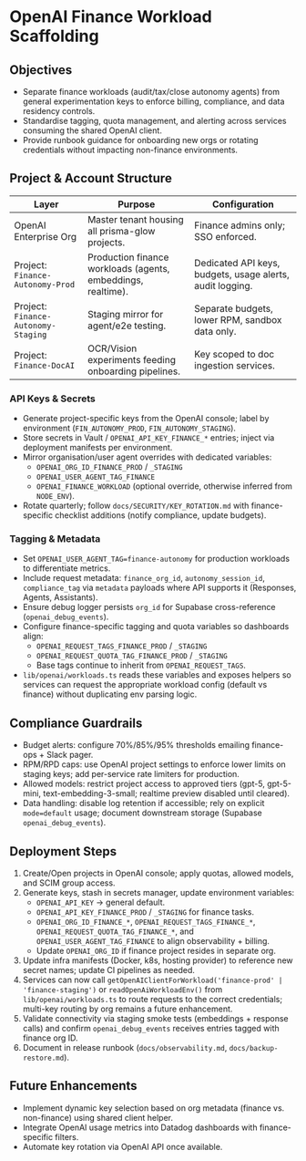 # OpenAI Finance Workload Scaffolding

## Objectives
- Separate finance workloads (audit/tax/close autonomy agents) from general experimentation keys to enforce billing, compliance, and data residency controls.
- Standardise tagging, quota management, and alerting across services consuming the shared OpenAI client.
- Provide runbook guidance for onboarding new orgs or rotating credentials without impacting non-finance environments.

## Project & Account Structure
| Layer | Purpose | Configuration |
| --- | --- | --- |
| OpenAI Enterprise Org | Master tenant housing all prisma-glow projects. | Finance admins only; SSO enforced. |
| Project: `Finance-Autonomy-Prod` | Production finance workloads (agents, embeddings, realtime). | Dedicated API keys, budgets, usage alerts, audit logging. |
| Project: `Finance-Autonomy-Staging` | Staging mirror for agent/e2e testing. | Separate budgets, lower RPM, sandbox data only. |
| Project: `Finance-DocAI` | OCR/Vision experiments feeding onboarding pipelines. | Key scoped to doc ingestion services. |

### API Keys & Secrets
- Generate project-specific keys from the OpenAI console; label by environment (`FIN_AUTONOMY_PROD`, `FIN_AUTONOMY_STAGING`).
- Store secrets in Vault / `OPENAI_API_KEY_FINANCE_*` entries; inject via deployment manifests per environment.
- Mirror organisation/user agent overrides with dedicated variables:
  - `OPENAI_ORG_ID_FINANCE_PROD` / `_STAGING`
  - `OPENAI_USER_AGENT_TAG_FINANCE`
  - `OPENAI_FINANCE_WORKLOAD` (optional override, otherwise inferred from `NODE_ENV`).
- Rotate quarterly; follow `docs/SECURITY/KEY_ROTATION.md` with finance-specific checklist additions (notify compliance, update budgets).

### Tagging & Metadata
- Set `OPENAI_USER_AGENT_TAG=finance-autonomy` for production workloads to differentiate metrics.
- Include request metadata: `finance_org_id`, `autonomy_session_id`, `compliance_tag` via `metadata` payloads where API supports it (Responses, Agents, Assistants).
- Ensure debug logger persists `org_id` for Supabase cross-reference (`openai_debug_events`).
- Configure finance-specific tagging and quota variables so dashboards align:
  - `OPENAI_REQUEST_TAGS_FINANCE_PROD` / `_STAGING`
  - `OPENAI_REQUEST_QUOTA_TAG_FINANCE_PROD` / `_STAGING`
  - Base tags continue to inherit from `OPENAI_REQUEST_TAGS`.
- `lib/openai/workloads.ts` reads these variables and exposes helpers so services can request the appropriate workload config (default vs finance) without duplicating env parsing logic.

## Compliance Guardrails
- Budget alerts: configure 70%/85%/95% thresholds emailing finance-ops + Slack pager.
- RPM/RPD caps: use OpenAI project settings to enforce lower limits on staging keys; add per-service rate limiters for production.
- Allowed models: restrict project access to approved tiers (gpt-5, gpt-5-mini, text-embedding-3-small; realtime preview disabled until cleared).
- Data handling: disable log retention if accessible; rely on explicit `mode=default` usage; document downstream storage (Supabase `openai_debug_events`).

## Deployment Steps
1. Create/Open projects in OpenAI console; apply quotas, allowed models, and SCIM group access.
2. Generate keys, stash in secrets manager, update environment variables:
   - `OPENAI_API_KEY` → general default.
   - `OPENAI_API_KEY_FINANCE_PROD` / `_STAGING` for finance tasks.
   - `OPENAI_ORG_ID_FINANCE_*`, `OPENAI_REQUEST_TAGS_FINANCE_*`, `OPENAI_REQUEST_QUOTA_TAG_FINANCE_*`, and `OPENAI_USER_AGENT_TAG_FINANCE` to align observability + billing.
   - Update `OPENAI_ORG_ID` if finance project resides in separate org.
3. Update infra manifests (Docker, k8s, hosting provider) to reference new secret names; update CI pipelines as needed.
4. Services can now call `getOpenAIClientForWorkload('finance-prod' | 'finance-staging')` or `readOpenAiWorkloadEnv()` from `lib/openai/workloads.ts` to route requests to the correct credentials; multi-key routing by org remains a future enhancement.
5. Validate connectivity via staging smoke tests (embeddings + response calls) and confirm `openai_debug_events` receives entries tagged with finance org ID.
6. Document in release runbook (`docs/observability.md`, `docs/backup-restore.md`).

## Future Enhancements
- Implement dynamic key selection based on org metadata (finance vs. non-finance) using shared client helper.
- Integrate OpenAI usage metrics into Datadog dashboards with finance-specific filters.
- Automate key rotation via OpenAI API once available.
